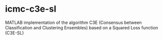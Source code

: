 # icmc-c3e-sl
MATLAB implementation of the algorithm C3E (Consensus between Classification and Clustering Ensembles) based on a Squared Loss function (C3E-SL)
